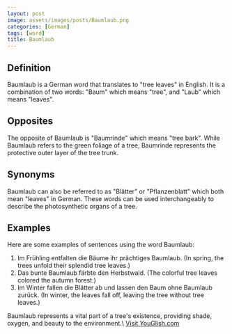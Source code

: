 ```yaml
---
layout: post
image: assets/images/posts/Baumlaub.png
categories: [German]
tags: [word]
title: Baumlaub
---
```


## Definition
Baumlaub is a German word that translates to "tree leaves" in English. It is a combination of two words: "Baum" which means "tree", and "Laub" which means "leaves". 

## Opposites
The opposite of Baumlaub is "Baumrinde" which means "tree bark". While Baumlaub refers to the green foliage of a tree, Baumrinde represents the protective outer layer of the tree trunk.

## Synonyms
Baumlaub can also be referred to as "Blätter" or "Pflanzenblatt" which both mean "leaves" in German. These words can be used interchangeably to describe the photosynthetic organs of a tree.

## Examples
Here are some examples of sentences using the word Baumlaub:

1. Im Frühling entfalten die Bäume ihr prächtiges Baumlaub. (In spring, the trees unfold their splendid tree leaves.)  
2. Das bunte Baumlaub färbte den Herbstwald. (The colorful tree leaves colored the autumn forest.)
3. Im Winter fallen die Blätter ab und lassen den Baum ohne Baumlaub zurück. (In winter, the leaves fall off, leaving the tree without tree leaves.)

Baumlaub represents a vital part of a tree's existence, providing shade, oxygen, and beauty to the environment.\ <a id="yg-widget-0" class="youglish-widget" data-query="Baumlaub" data-lang="german" data-components="8412" data-auto-start="0" data-bkg-color="theme_light" data-title="How%20to%20pronounce%20Baumlaub%20in%20German"  rel="nofollow" href="https://youglish.com">Visit YouGlish.com</a><script async src="https://youglish.com/public/emb/widget.js" charset="utf-8"></script>
